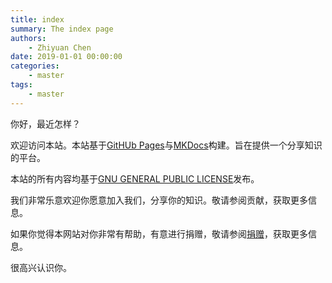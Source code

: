 ```yaml
---
title: index
summary: The index page
authors:
    - Zhiyuan Chen
date: 2019-01-01 00:00:00
categories: 
    - master
tags:
    - master
---
```


你好，最近怎样？

欢迎访问本站。本站基于[GitHUb Pages](https://pages.github.com/)与[MKDocs](https://www.mkdocs.org/)构建。旨在提供一个分享知识的平台。

本站的所有内容均基于[GNU GENERAL PUBLIC LICENSE](../master/license)发布。

我们非常乐意欢迎你愿意加入我们，分享你的知识。敬请参阅贡献，获取更多信息。

如果你觉得本网站对你非常有帮助，有意进行捐赠，敬请参阅[捐赠](../master/donate)，获取更多信息。

很高兴认识你。
